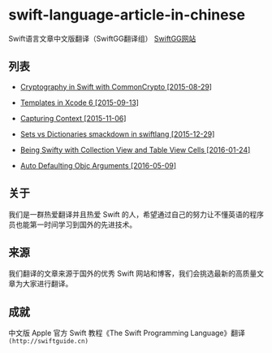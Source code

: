 # swift-language-article-in-chinese
Swift语言文章中文版翻译（SwiftGG翻译组）
[SwiftGG网站](http://swift.gg/)

## 列表

* [Cryptography in Swift with CommonCrypto [2015-08-29]](https://github.com/chenmingbiao/swift-language-article-in-chinese/blob/master/cryptography_in_swift_with_commoncrypto.md)

* [Templates in Xcode 6 [2015-09-13]](https://github.com/chenmingbiao/swift-language-article-in-chinese/blob/master/templates_in_xcode_6.md)

* [Capturing Context [2015-11-06]](https://github.com/chenmingbiao/swift-language-article-in-chinese/blob/master/capturing_context.md)

* [Sets vs Dictionaries smackdown in swiftlang [2015-12-29]](https://github.com/chenmingbiao/swift-language-article-in-chinese/blob/master/sets_vs_dictionaries_smackdown_in_swiftlang.md)

* [Being Swifty with Collection View and Table View Cells [2016-01-24]](https://github.com/chenmingbiao/swift-language-article-in-chinese/blob/master/being_swifty_with_collection_view_and_table_view_cells.md)

* [Auto Defaulting Objc Arguments [2016-05-09]](https://github.com/chenmingbiao/swift-language-article-in-chinese/blob/master/auto_defaulting_objc_arguments.md)

## 关于

我们是一群热爱翻译并且热爱 Swift 的人，希望通过自己的努力让不懂英语的程序员也能第一时间学习到国外的先进技术。

## 来源

我们翻译的文章来源于国外的优秀 Swift 网站和博客，我们会挑选最新的高质量文章为大家进行翻译。

## 成就

 中文版 Apple 官方 Swift 教程《The Swift Programming Language》翻译
`(http://swiftguide.cn)`

